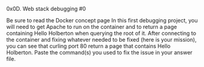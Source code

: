 0x0D. Web stack debugging #0

Be sure to read the Docker concept page
In this first debugging project, you will need to get Apache to run on the container and to return a page containing Hello Holberton when querying the root of it.
After connecting to the container and fixing whatever needed to be fixed (here is your mission), you can see that curling port 80 return a page that contains Hello Holberton. Paste the command(s) you used to fix the issue in your answer file.
